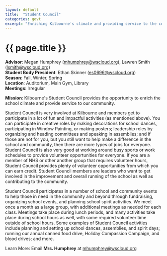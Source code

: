 ```yaml
---
layout: default
title:  "Student Council"
categories: govt
excerpt: "Enriching Kilbourne's climate and providing service to the community."
---
```


# {{ page.title }}

**Advisor**: Megan Humphrey (<mhumphrey@wscloud.org>), Lawren Smith (<lsmith@wscloud.org>)
<br/>**Student Body President**: Ethan Skinner (<es0696@wscloud.org>)
<br/>**Season**: Fall, Winter, Spring
<br/>**Location**: Auditorium, Main Gym, Library
<br/>**Meetings**: Irregular

**Mission**: Kilbourne's Student Council provides the opportunity to enrich the school climate and provide service to our community.

<!-- <img src="{{ site.baseurl }}/images/clubs/{{ page.title }}.jpg" alt="{{ page.title }} group photo"/> -->

Student Council is very involved at Kilbourne and members get to participate in a lot of fun and impactful activities (as mentioned above). You can participate in creative roles by making decorations for school dances, participating in Window Painting, or making posters; leadership roles by organizing and heading committees and speaking in assemblies; and if those are not for you, but you still want to help make a difference in the school and community, then there are more types of jobs for everyone. Student Council is also very good at working around busy sports or work schedules to provide volunteer opportunities for everyone. If you are a member of NHS or other another group that requires volunteer hours, Student Council provides plenty of volunteer opportunities from which you can earn credit. Student Council members are leaders who want to get involved in the improvement and overall running of the school as well as contributing to the community. 

Student Council participates in a number of school and community events to help those in need in the community and beyond through fundraising, organizing school events, and planning school spirit activities. We meet once a month as a large group, with additional meetings as needed for each class. Meetings take place during lunch periods, and many activities take place during school hours as well, with some required volunteer time outside of school hours. Some examples of Student Council activities include planning and setting up school dances, assemblies, and spirit days; running our annual canned food drive, Holiday Compassion Campaign, and blood drives; and more.

Learn More: Email **Mrs. Humphrey** at <mhumphrey@wscloud.org>
